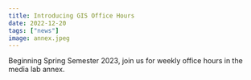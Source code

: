 ```yaml
---
title: Introducing GIS Office Hours
date: 2022-12-20
tags: ["news"]
image: annex.jpeg
---
```


Beginning Spring Semester 2023, join us for weekly office hours in the media lab annex.